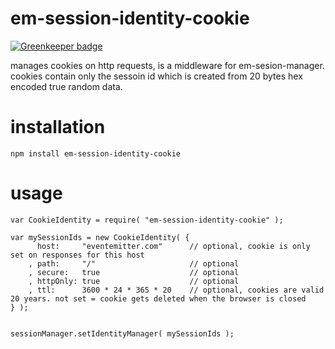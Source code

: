 # em-session-identity-cookie

[![Greenkeeper badge](https://badges.greenkeeper.io/eventEmitter/em-session-identity-cookie.svg)](https://greenkeeper.io/)

manages cookies on http requests, is a middleware for em-sesion-manager. cookies contain only the sessoin id which is created from 20 bytes hex encoded true random data.

# installation

	npm install em-session-identity-cookie

# usage

	var CookieIdentity = require( "em-session-identity-cookie" );

	var mySessionIds = new CookieIdentity( {
		  host: 	"eventemitter.com"  	// optional, cookie is only set on responses for this host
		, path: 	"/" 					// optional
		, secure: 	true					// optional
		, httpOnly: true					// optional
		, ttl: 		3600 * 24 * 365 * 20 	// optional, cookies are valid 20 years. not set = cookie gets deleted when the browser is closed
	} );


	sessionManager.setIdentityManager( mySessionIds );